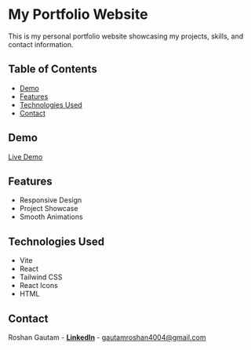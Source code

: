 # My Portfolio Website

This is my personal portfolio website showcasing my projects, skills, and contact information.

## Table of Contents
- [Demo](#demo)
- [Features](#features)
- [Technologies Used](#technologies-used)
- [Contact](#contact)

## Demo
[Live Demo](https://roshan-gautam.netlify.app/)

## Features
- Responsive Design
- Project Showcase
- Smooth Animations

## Technologies Used
- Vite
- React
- Tailwind CSS
- React Icons
- HTML

## Contact
Roshan Gautam - **[LinkedIn](https://www.linkedin.com/in/roshan4004/)** - gautamroshan4004@gmail.com
